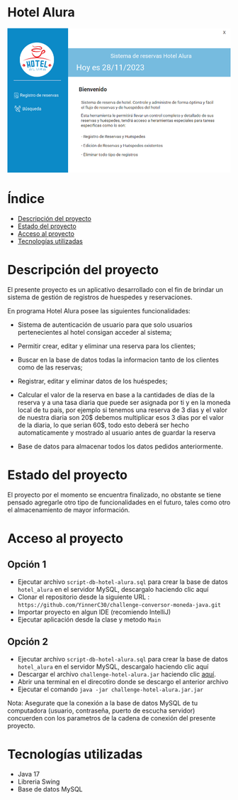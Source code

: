 # Hotel Alura

![portada hotel alura](assets/imagenes-readme/portada-hotel-alura.png)

# Índice

- [Descripción del proyecto](#Descripción-del-proyecto)
- [Estado del proyecto](#Estado-del-proyecto)
- [Acceso al proyecto](#Acceso-al-proyecto)
- [Tecnologías utilizadas](#Tecnologías-utilizadas)

# Descripción del proyecto

El presente proyecto es un aplicativo desarrollado con el fin de brindar un sistema de gestión de registros de huespedes y reservaciones.

En programa Hotel Alura posee las siguientes funcionalidades:

- Sistema de autenticación de usuario para que solo usuarios pertenecientes al hotel consigan acceder al sistema;

- Permitir crear, editar y eliminar una reserva para los clientes;

- Buscar en la base de datos todas la informacion tanto de los clientes como de las reservas;

- Registrar, editar y eliminar datos de los huéspedes;

- Calcular el valor de la reserva en base a la cantidades de días de la reserva y a una tasa diaria que puede ser asignada por ti y en la moneda local de tu país, por ejemplo si tenemos una reserva de 3 dias
  y el valor de nuestra diaria son 20$ debemos multiplicar esos 3 dias por el valor de la diaria, lo que serian 60$, todo esto deberá ser hecho automaticamente y mostrado al usuario antes de guardar la reserva

- Base de datos para almacenar todos los datos pedidos anteriormente.


# Estado del proyecto

El proyecto por el momento se encuentra finalizado, no obstante se tiene pensado agregarle otro tipo de funcionalidades en el futuro, tales como otro el almacenamiento de mayor información.

# Acceso al proyecto

## Opción 1
- Ejecutar archivo `script-db-hotel-alura.sql` para crear la base de datos `hotel_alura` en el servidor MySQL, descargalo haciendo clic aquí
- Clonar el repositorio desde la siguiente URL : `https://github.com/YinnerC30/challenge-conversor-moneda-java.git`
- Importar proyecto en algun IDE (recomiendo IntelliJ)
- Ejecutar aplicación desde la clase y metodo `Main`
## Opción 2
- Ejecutar archivo `script-db-hotel-alura.sql` para crear la base de datos `hotel_alura` en el servidor MySQL, descargalo haciendo clic aquí
- Descargar el archivo `challenge-hotel-alura.jar` haciendo clic [aquí](https://github.com/0e6142cd-5c82-43d1-afec-2d17fc3b3e2d).
- Abrir una terminal en el direcotiro donde se descargo el anterior archivo
- Ejecutar el comando `java -jar challenge-hotel-alura.jar.jar`

Nota: Asegurate que la conexión a la base de datos MySQL de tu computadora (usuario, contraseña, puerto de escucha servidor) concuerden con los parametros de la cadena de conexión del presente proyecto.

# Tecnologías utilizadas

- Java 17
- Libreria Swing
- Base de datos MySQL
